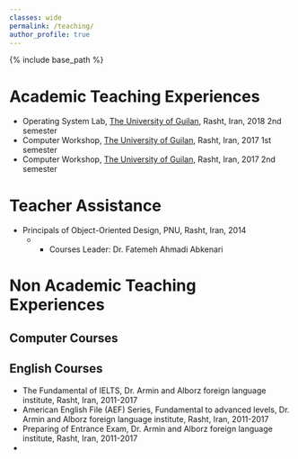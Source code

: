 ```yaml
---
classes: wide
permalink: /teaching/
author_profile: true
---
```


{% include base_path %}


# Academic Teaching Experiences
*   Operating System Lab, [The University of Guilan](http://ce.guilan.ac.ir), Rasht, Iran, 2018 2nd semester
*   Computer Workshop, [The University of Guilan](http://ce.guilan.ac.ir), Rasht, Iran, 2017 1st semester
*   Computer Workshop, [The University of Guilan](http://ce.guilan.ac.ir), Rasht, Iran, 2017 2nd semester

# Teacher Assistance
*   Principals of Object-Oriented Design, PNU, Rasht, Iran, 2014
    * *    Courses Leader: Dr. Fatemeh Ahmadi Abkenari
# Non Academic Teaching Experiences
 ## Computer Courses
 ## English Courses
*   The Fundamental of IELTS, Dr. Armin and Alborz foreign language institute, Rasht, Iran, 2011-2017
*   American English File (AEF) Series, Fundamental to advanced levels, Dr. Armin and Alborz foreign language institute, Rasht, Iran, 2011-2017
*   Preparing of Entrance Exam, Dr. Armin and Alborz foreign language institute, Rasht, Iran, 2011-2017
*  
